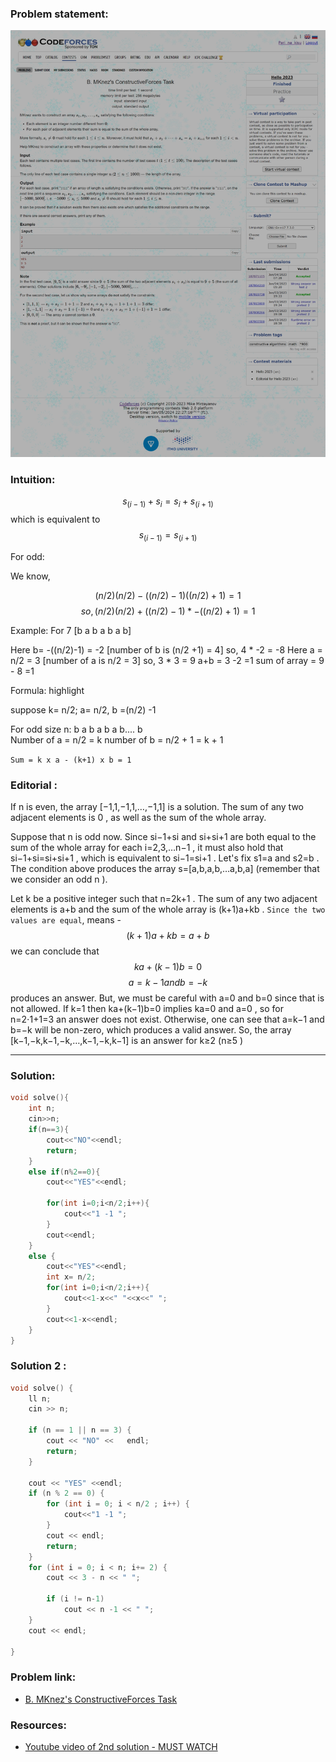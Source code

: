 ### Problem statement:
![B. MKnez's ConstructiveForces Task](/Codeforces/Assets/B.%20MKnez's%20ConstructiveForces%20Task.png)


### Intuition:
$$ s_{(i−1)} + s_i =s_i + s_{(i+1)} $$
 which is equivalent to 
 $$ s_{(i−1)} =s_{(i+1)} $$

For odd:
 
 We know,
 
  $$(n/2) (n/2) - ((n/2)-1) ((n/2)+1) = 1 $$
  $$ so, (n/2) (n/2) + ((n/2)-1) *  -((n/2)+1) = 1 $$
  
  
  Example: For 7  [b a b a b a b]
  
  Here b= -((n/2)-1) = -2  [number of b is (n/2 +1) = 4]  so, 4 * -2 = -8
  Here a = n/2 = 3 [number of a is n/2 = 3]  so, 3 * 3 = 9
  a+b = 3 -2 =1
  sum of array = 9 - 8 =1
  
  
  Formula: highlight  
  
  suppose k= n/2;
  a= n/2, b =(n/2) -1
  
  For odd size n:      b  a b a b a b.... b     
  Number of a = n/2 = k
  number of b = n/2 + 1 = k + 1
  
  `Sum = k x a - (k+1) x b = 1`


### Editorial :
If n
 is even, the array [−1,1,−1,1,…,−1,1]
 is a solution. The sum of any two adjacent elements is 0
, as well as the sum of the whole array.

Suppose that n
 is odd now. Since si−1+si
 and si+si+1
 are both equal to the sum of the whole array for each i=2,3,…n−1
, it must also hold that si−1+si=si+si+1
, which is equivalent to si−1=si+1
. Let's fix s1=a
 and s2=b
. The condition above produces the array s=[a,b,a,b,…a,b,a]
 (remember that we consider an odd n
).

Let k
 be a positive integer such that n=2k+1
. The sum of any two adjacent elements is a+b
 and the sum of the whole array is (k+1)a+kb
. `Since the two values are equal`, means -
$$ (k+1)a + kb = a + b $$
we can conclude that 
$$ ka+(k−1)b=0 $$
$$ a=k−1
 and b=−k $$
 produces an answer. But, we must be careful with a=0
 and b=0
 since that is not allowed. If k=1
 then ka+(k−1)b=0
 implies ka=0
 and a=0
, so for n=2⋅1+1=3
 an answer does not exist. Otherwise, one can see that a=k−1
 and b=−k
 will be non-zero, which produces a valid answer. So, the array [k−1,−k,k−1,−k,…,k−1,−k,k−1]
 is an answer for k≥2
 (n≥5
)

---

### Solution:
```c++
void solve(){
    int n;
    cin>>n;
    if(n==3){
        cout<<"NO"<<endl;
        return;
    }
    else if(n%2==0){
        cout<<"YES"<<endl;

        for(int i=0;i<n/2;i++){
            cout<<"1 -1 ";
        }
        cout<<endl;
    }
    else {
        cout<<"YES"<<endl;
        int x= n/2;
        for(int i=0;i<n/2;i++){
            cout<<1-x<<" "<<x<<" ";
        }
        cout<<1-x<<endl;
    }
}
```

### Solution 2 :
```c++
void solve() {
    ll n;
    cin >> n;

    if (n == 1 || n == 3) {
        cout << "NO" <<   endl;
        return;
    } 

    cout << "YES" <<endl;
    if (n % 2 == 0) {
        for (int i = 0; i < n/2 ; i++) {
            cout<<"1 -1 ";
        }
        cout << endl;
        return;
    }
    for (int i = 0; i < n; i+= 2) {
        cout << 3 - n << " ";

        if (i != n-1)
            cout << n -1 << " ";
    }
    cout << endl;
    
}
```

### Problem link:
- [B. MKnez's ConstructiveForces Task](https://codeforces.com/contest/1779/problem/B)

### Resources:
- [Youtube video of 2nd solution - MUST WATCH](https://www.youtube.com/watch?v=2L326KCBqug)